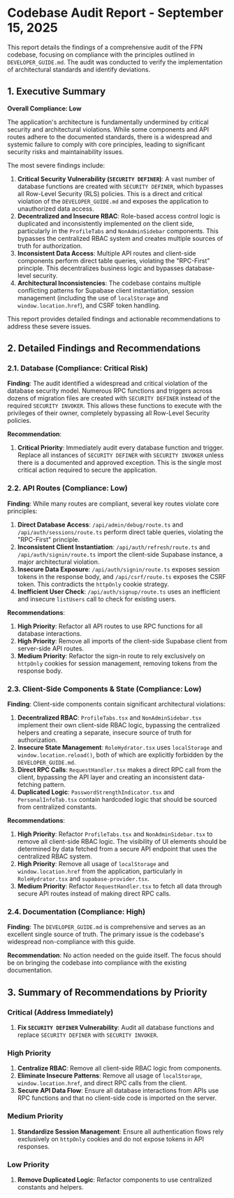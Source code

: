 # Codebase Audit Report - September 15, 2025

This report details the findings of a comprehensive audit of the FPN codebase, focusing on compliance with the principles outlined in `DEVELOPER_GUIDE.md`. The audit was conducted to verify the implementation of architectural standards and identify deviations.

## 1. Executive Summary

**Overall Compliance: Low**

The application's architecture is fundamentally undermined by critical security and architectural violations. While some components and API routes adhere to the documented standards, there is a widespread and systemic failure to comply with core principles, leading to significant security risks and maintainability issues.

The most severe findings include:

1.  **Critical Security Vulnerability (`SECURITY DEFINER`)**: A vast number of database functions are created with `SECURITY DEFINER`, which bypasses all Row-Level Security (RLS) policies. This is a direct and critical violation of the `DEVELOPER_GUIDE.md` and exposes the application to unauthorized data access.
2.  **Decentralized and Insecure RBAC**: Role-based access control logic is duplicated and inconsistently implemented on the client side, particularly in the `ProfileTabs` and `NonAdminSidebar` components. This bypasses the centralized RBAC system and creates multiple sources of truth for authorization.
3.  **Inconsistent Data Access**: Multiple API routes and client-side components perform direct table queries, violating the "RPC-First" principle. This decentralizes business logic and bypasses database-level security.
4.  **Architectural Inconsistencies**: The codebase contains multiple conflicting patterns for Supabase client instantiation, session management (including the use of `localStorage` and `window.location.href`), and CSRF token handling.

This report provides detailed findings and actionable recommendations to address these severe issues.

## 2. Detailed Findings and Recommendations

### 2.1. Database (Compliance: Critical Risk)

**Finding**: The audit identified a widespread and critical violation of the database security model. Numerous RPC functions and triggers across dozens of migration files are created with `SECURITY DEFINER` instead of the required `SECURITY INVOKER`. This allows these functions to execute with the privileges of their owner, completely bypassing all Row-Level Security policies.

**Recommendation**:

1.  **Critical Priority**: Immediately audit every database function and trigger. Replace all instances of `SECURITY DEFINER` with `SECURITY INVOKER` unless there is a documented and approved exception. This is the single most critical action required to secure the application.

### 2.2. API Routes (Compliance: Low)

**Finding**: While many routes are compliant, several key routes violate core principles:

1.  **Direct Database Access**: `/api/admin/debug/route.ts` and `/api/auth/sessions/route.ts` perform direct table queries, violating the "RPC-First" principle.
2.  **Inconsistent Client Instantiation**: `/api/auth/refresh/route.ts` and `/api/auth/signin/route.ts` import the client-side Supabase instance, a major architectural violation.
3.  **Insecure Data Exposure**: `/api/auth/signin/route.ts` exposes session tokens in the response body, and `/api/csrf/route.ts` exposes the CSRF token. This contradicts the `httpOnly` cookie strategy.
4.  **Inefficient User Check**: `/api/auth/signup/route.ts` uses an inefficient and insecure `listUsers` call to check for existing users.

**Recommendations**:

1.  **High Priority**: Refactor all API routes to use RPC functions for all database interactions.
2.  **High Priority**: Remove all imports of the client-side Supabase client from server-side API routes.
3.  **Medium Priority**: Refactor the sign-in route to rely exclusively on `httpOnly` cookies for session management, removing tokens from the response body.

### 2.3. Client-Side Components & State (Compliance: Low)

**Finding**: Client-side components contain significant architectural violations:

1.  **Decentralized RBAC**: `ProfileTabs.tsx` and `NonAdminSidebar.tsx` implement their own client-side RBAC logic, bypassing the centralized helpers and creating a separate, insecure source of truth for authorization.
2.  **Insecure State Management**: `RoleHydrator.tsx` uses `localStorage` and `window.location.reload()`, both of which are explicitly forbidden by the `DEVELOPER_GUIDE.md`.
3.  **Direct RPC Calls**: `RequestHandler.tsx` makes a direct RPC call from the client, bypassing the API layer and creating an inconsistent data-fetching pattern.
4.  **Duplicated Logic**: `PasswordStrengthIndicator.tsx` and `PersonalInfoTab.tsx` contain hardcoded logic that should be sourced from centralized constants.

**Recommendations**:

1.  **High Priority**: Refactor `ProfileTabs.tsx` and `NonAdminSidebar.tsx` to remove all client-side RBAC logic. The visibility of UI elements should be determined by data fetched from a secure API endpoint that uses the centralized RBAC system.
2.  **High Priority**: Remove all usage of `localStorage` and `window.location.href` from the application, particularly in `RoleHydrator.tsx` and `supabase-provider.tsx`.
3.  **Medium Priority**: Refactor `RequestHandler.tsx` to fetch all data through secure API routes instead of making direct RPC calls.

### 2.4. Documentation (Compliance: High)

**Finding**: The `DEVELOPER_GUIDE.md` is comprehensive and serves as an excellent single source of truth. The primary issue is the codebase's widespread non-compliance with this guide.

**Recommendation**: No action needed on the guide itself. The focus should be on bringing the codebase into compliance with the existing documentation.

## 3. Summary of Recommendations by Priority

### Critical (Address Immediately)
1.  **Fix `SECURITY DEFINER` Vulnerability**: Audit all database functions and replace `SECURITY DEFINER` with `SECURITY INVOKER`.

### High Priority
1.  **Centralize RBAC**: Remove all client-side RBAC logic from components.
2.  **Eliminate Insecure Patterns**: Remove all usage of `localStorage`, `window.location.href`, and direct RPC calls from the client.
3.  **Secure API Data Flow**: Ensure all database interactions from APIs use RPC functions and that no client-side code is imported on the server.

### Medium Priority
1.  **Standardize Session Management**: Ensure all authentication flows rely exclusively on `httpOnly` cookies and do not expose tokens in API responses.

### Low Priority
1.  **Remove Duplicated Logic**: Refactor components to use centralized constants and helpers.
